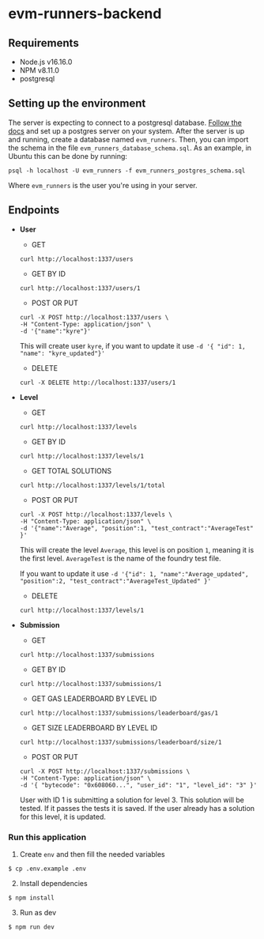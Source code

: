 # evm-runners-backend

## Requirements

- Node.js v16.16.0
- NPM v8.11.0
- postgresql

## Setting up the environment

The server is expecting to connect to a postgresql database. 
[Follow the docs](https://www.postgresql.org/docs/) and set up a postgres server on your system.
After the server is up and running, create a database named `evm_runners`.
Then, you can import the schema in the file `evm_runners_database_schema.sql`.
As an example, in Ubuntu this can be done by running:

```
psql -h localhost -U evm_runners -f evm_runners_postgres_schema.sql
```
Where `evm_runners` is the user you're using in your server.

## Endpoints

- <b>User</b>
    - GET

     ```
     curl http://localhost:1337/users
     ```

    - GET BY ID

     ```
     curl http://localhost:1337/users/1
     ```

    - POST OR PUT

     ```
     curl -X POST http://localhost:1337/users \
     -H "Content-Type: application/json" \
     -d '{"name":"kyre"}' 
     ```

     This will create user `kyre`, if you want to update it use `-d '{ "id": 1, "name": "kyre_updated"}'`

    - DELETE

     ```
     curl -X DELETE http://localhost:1337/users/1
     ```

- <b>Level</b>
    - GET

     ```
     curl http://localhost:1337/levels
     ```

    - GET BY ID

     ```
     curl http://localhost:1337/levels/1
     ```


    - GET TOTAL SOLUTIONS

     ```
     curl http://localhost:1337/levels/1/total
     ```

    - POST OR PUT

     ```
     curl -X POST http://localhost:1337/levels \
     -H "Content-Type: application/json" \
     -d '{"name":"Average", "position":1, "test_contract":"AverageTest" }' 
     ```
     This will create the level `Average`, this level is on position  `1`, meaning it is the first level. `AverageTest` is the name of the foundry test file.
     
     If you want to update it use `-d '{"id": 1, "name":"Average_updated", "position":2, "test_contract":"AverageTest_Updated" }' `

    - DELETE

     ```
     curl http://localhost:1337/levels/1
     ```

- <b>Submission</b>
    - GET

     ```
     curl http://localhost:1337/submissions
     ```

    - GET BY ID

     ```
     curl http://localhost:1337/submissions/1
     ```

    - GET GAS LEADERBOARD BY LEVEL ID

     ```
     curl http://localhost:1337/submissions/leaderboard/gas/1
     ```

    - GET SIZE LEADERBOARD BY LEVEL ID

     ```
     curl http://localhost:1337/submissions/leaderboard/size/1
     ```

    - POST OR PUT

     ```
     curl -X POST http://localhost:1337/submissions \
     -H "Content-Type: application/json" \
     -d '{ "bytecode": "0x608060...", "user_id": "1", "level_id": "3" }' 
     ```
     User with ID 1 is submitting a solution for level 3. This solution will be tested. If it passes the tests it is saved. If the user already has a solution for this level, it is updated.
     
### Run this application

1. Create `env` and then fill the needed variables

```
$ cp .env.example .env
```

2. Install dependencies

```
$ npm install
```

3. Run as dev

```
$ npm run dev
```